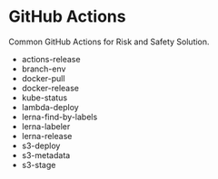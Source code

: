 # GitHub Actions

Common GitHub Actions for Risk and Safety Solution.

- actions-release
- branch-env
- docker-pull
- docker-release
- kube-status
- lambda-deploy
- lerna-find-by-labels
- lerna-labeler
- lerna-release
- s3-deploy
- s3-metadata
- s3-stage
